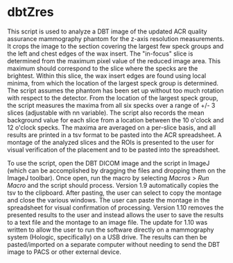 # dbtZres

This script is used to analyze a DBT image of the updated ACR quality assurance mammography phantom for the z-axis resolution measurements. It crops the image to the section covering the largest few speck groups and the left and chest edges of the wax insert. The "in-focus" slice is determined from the maximum pixel value of the reduced image area. This maximum should correspond to the slice where the specks are the brightest. Within this slice, the wax insert edges are found using local minima, from which the location of the largest speck group is determined. The script assumes the phantom has been set up without too much rotation with respect to the detector. From the location of the largest speck group, the script measures the maxima from all six specks over a range of +/- 3 slices (adjustable with nn variable). The script also records the mean background value for each slice from a location between the 10 o'clock and 12 o'clock specks. The maxima are averaged on a per-slice basis, and all results are printed in a tsv format to be pasted into the ACR spreadsheet. A montage of the analyzed slices and the ROIs is presented to the user for visual verification of the placement and to be pasted into the spreadsheet.

To use the script, open the DBT DICOM image and the script in ImageJ (which can be accomplished by dragging the files and dropping them on the ImageJ toolbar). Once open, run the macro by selecting *Macros* > *Run Macro* and the script should process. Version 1.9 automatically copies the tsv to the clipboard. After pasting, the user can select to copy the montage and close the various windows. The user can paste the montage in the spreadsheet for visual confirmation of processing. Version 1.10 removes the presented results to the user and instead allows the user to save the results to a text file and the montage to an image file. The update for 1.10 was written to allow the user to run the software directly on a mammography system (Hologic, specifically) on a USB drive. The results can then be pasted/imported on a separate computer without needing to send the DBT image to PACS or other external device. 
